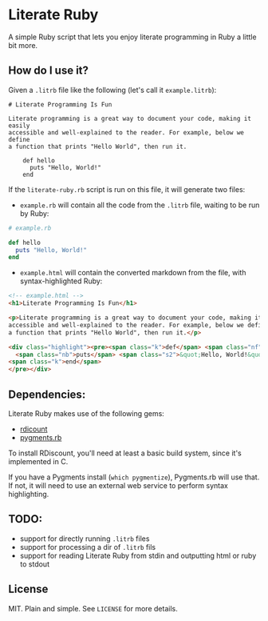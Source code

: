# Literate Ruby

A simple Ruby script that lets you enjoy literate programming in Ruby a little
bit more.

## How do I use it?

Given a `.litrb` file like the following (let's call it `example.litrb`):

    # Literate Programming Is Fun

    Literate programming is a great way to document your code, making it easily
    accessible and well-explained to the reader. For example, below we define
    a function that prints "Hello World", then run it.

        def hello
          puts "Hello, World!"
        end

If the `literate-ruby.rb` script is run on this file, it will generate two
files:

- `example.rb` will contain all the code from the `.litrb` file, waiting to be
  run by Ruby:

```ruby
# example.rb

def hello
  puts "Hello, World!"
end
```

- `example.html` will contain the converted markdown from the file, with
  syntax-highlighted Ruby:

```html
<!-- example.html -->
<h1>Literate Programming Is Fun</h1>

<p>Literate programming is a great way to document your code, making it easily
accessible and well-explained to the reader. For example, below we define
a function that prints "Hello World", then run it.</p>

<div class="highlight"><pre><span class="k">def</span> <span class="nf">hello</span>
  <span class="nb">puts</span> <span class="s2">&quot;Hello, World!&quot;</span>
<span class="k">end</span>
</pre></div>
```

## Dependencies:

Literate Ruby makes use of the following gems:

- [rdicount][]
- [pygments.rb][]

To install RDiscount, you'll need at least a basic build system, since it's
implemented in C.

If you have a Pygments install (`which pygmentize`), Pygments.rb will use that.
If not, it will need to use an external web service to perform syntax
highlighting.

[rdicount]: https://github.com/davidfstr/rdiscount/
[pygments.rb]: https://github.com/tmm1/pygments.rb

## TODO:

- support for directly running `.litrb` files
- support for processing a dir of `.litrb` fils
- support for reading Literate Ruby from stdin and outputting html or ruby to
  stdout

## License

MIT. Plain and simple. See `LICENSE` for more details.
